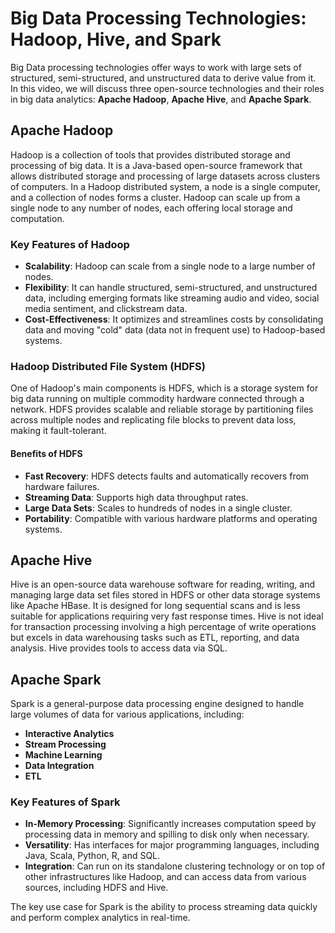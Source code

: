 # Big Data Processing Technologies: Hadoop, Hive, and Spark

Big Data processing technologies offer ways to work with large sets of structured, semi-structured, and unstructured data to derive value from it. In this video, we will discuss three open-source technologies and their roles in big data analytics: **Apache Hadoop**, **Apache Hive**, and **Apache Spark**.

## Apache Hadoop

Hadoop is a collection of tools that provides distributed storage and processing of big data. It is a Java-based open-source framework that allows distributed storage and processing of large datasets across clusters of computers. In a Hadoop distributed system, a node is a single computer, and a collection of nodes forms a cluster. Hadoop can scale up from a single node to any number of nodes, each offering local storage and computation.

### Key Features of Hadoop

- **Scalability**: Hadoop can scale from a single node to a large number of nodes.
- **Flexibility**: It can handle structured, semi-structured, and unstructured data, including emerging formats like streaming audio and video, social media sentiment, and clickstream data.
- **Cost-Effectiveness**: It optimizes and streamlines costs by consolidating data and moving "cold" data (data not in frequent use) to Hadoop-based systems.

### Hadoop Distributed File System (HDFS)

One of Hadoop's main components is HDFS, which is a storage system for big data running on multiple commodity hardware connected through a network. HDFS provides scalable and reliable storage by partitioning files across multiple nodes and replicating file blocks to prevent data loss, making it fault-tolerant.

#### Benefits of HDFS

- **Fast Recovery**: HDFS detects faults and automatically recovers from hardware failures.
- **Streaming Data**: Supports high data throughput rates.
- **Large Data Sets**: Scales to hundreds of nodes in a single cluster.
- **Portability**: Compatible with various hardware platforms and operating systems.

## Apache Hive

Hive is an open-source data warehouse software for reading, writing, and managing large data set files stored in HDFS or other data storage systems like Apache HBase. It is designed for long sequential scans and is less suitable for applications requiring very fast response times. Hive is not ideal for transaction processing involving a high percentage of write operations but excels in data warehousing tasks such as ETL, reporting, and data analysis. Hive provides tools to access data via SQL.

## Apache Spark

Spark is a general-purpose data processing engine designed to handle large volumes of data for various applications, including:

- **Interactive Analytics**
- **Stream Processing**
- **Machine Learning**
- **Data Integration**
- **ETL**

### Key Features of Spark

- **In-Memory Processing**: Significantly increases computation speed by processing data in memory and spilling to disk only when necessary.
- **Versatility**: Has interfaces for major programming languages, including Java, Scala, Python, R, and SQL.
- **Integration**: Can run on its standalone clustering technology or on top of other infrastructures like Hadoop, and can access data from various sources, including HDFS and Hive.

The key use case for Spark is the ability to process streaming data quickly and perform complex analytics in real-time.
